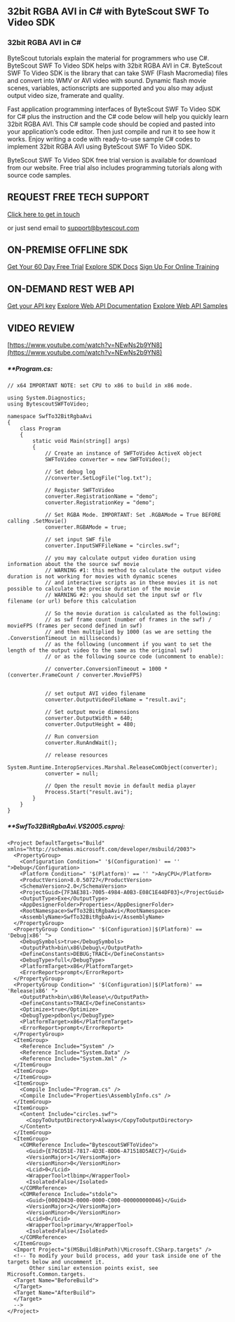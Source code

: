## 32bit RGBA AVI in C# with ByteScout SWF To Video SDK

### 32bit RGBA AVI in C#

ByteScout tutorials explain the material for programmers who use C#. ByteScout SWF To Video SDK helps with 32bit RGBA AVI in C#. ByteScout SWF To Video SDK is the library that can take SWF (Flash Macromedia) files and convert into WMV or AVI video with sound. Dynamic flash movie scenes, variables, actionscripts are supported and you also may adjust output video size, framerate and quality.

Fast application programming interfaces of ByteScout SWF To Video SDK for C# plus the instruction and the C# code below will help you quickly learn 32bit RGBA AVI. This C# sample code should be copied and pasted into your application’s code editor. Then just compile and run it to see how it works. Enjoy writing a code with ready-to-use sample C# codes to implement 32bit RGBA AVI using ByteScout SWF To Video SDK.

ByteScout SWF To Video SDK free trial version is available for download from our website. Free trial also includes programming tutorials along with source code samples.

## REQUEST FREE TECH SUPPORT

[Click here to get in touch](https://bytescout.zendesk.com/hc/en-us/requests/new?subject=ByteScout%20SWF%20To%20Video%20SDK%20Question)

or just send email to [support@bytescout.com](mailto:support@bytescout.com?subject=ByteScout%20SWF%20To%20Video%20SDK%20Question) 

## ON-PREMISE OFFLINE SDK 

[Get Your 60 Day Free Trial](https://bytescout.com/download/web-installer?utm_source=github-readme)
[Explore SDK Docs](https://bytescout.com/documentation/index.html?utm_source=github-readme)
[Sign Up For Online Training](https://academy.bytescout.com/)


## ON-DEMAND REST WEB API

[Get your API key](https://pdf.co/documentation/api?utm_source=github-readme)
[Explore Web API Documentation](https://pdf.co/documentation/api?utm_source=github-readme)
[Explore Web API Samples](https://github.com/bytescout/ByteScout-SDK-SourceCode/tree/master/PDF.co%20Web%20API)

## VIDEO REVIEW

[https://www.youtube.com/watch?v=NEwNs2b9YN8](https://www.youtube.com/watch?v=NEwNs2b9YN8)




<!-- code block begin -->

##### ****Program.cs:**
    
```
// x64 IMPORTANT NOTE: set CPU to x86 to build in x86 mode. 

using System.Diagnostics;
using BytescoutSWFToVideo;

namespace SwfTo32BitRgbaAvi
{
	class Program
	{
		static void Main(string[] args)
		{
			// Create an instance of SWFToVideo ActiveX object
			SWFToVideo converter = new SWFToVideo();

			// Set debug log
			//converter.SetLogFile("log.txt");

			// Register SWFToVideo
			converter.RegistrationName = "demo";
			converter.RegistrationKey = "demo";

			// Set RGBA Mode. IMPORTANT: Set .RGBAMode = True BEFORE calling .SetMovie()
			converter.RGBAMode = true;

			// set input SWF file
			converter.InputSWFFileName = "circles.swf";

			// you may calculate output video duration using information about the the source swf movie
			// WARNING #1: this method to calculate the output video duration is not working for movies with dynamic scenes 
			// and interactive scripts as in these movies it is not possible to calculate the precise duration of the movie 
			// WARNING #2: you should set the input swf or flv filename (or url) before this calculation

			// So the movie duration is calculated as the following:
			// as swf frame count (number of frames in the swf) / movieFPS (frames per second defined in swf)
			// and then multiplied by 1000 (as we are setting the .ConverstionTimeout in milliseconds)
			// as the following (uncomment if you want to set the length of the output video to the same as the original swf)
			// or as the following source code (uncomment to enable):

			// converter.ConversionTimeout = 1000 * (converter.FrameCount / converter.MovieFPS)


	        // set output AVI video filename
        	converter.OutputVideoFileName = "result.avi";
			
			// Set output movie dimensions
			converter.OutputWidth = 640;
			converter.OutputHeight = 480;

			// Run conversion
			converter.RunAndWait();

			// release resources
			System.Runtime.InteropServices.Marshal.ReleaseComObject(converter);
			converter = null;

			// Open the result movie in default media player
			Process.Start("result.avi");
		}
	}
}

```

<!-- code block end -->    

<!-- code block begin -->

##### ****SwfTo32BitRgbaAvi.VS2005.csproj:**
    
```
<Project DefaultTargets="Build" xmlns="http://schemas.microsoft.com/developer/msbuild/2003">
  <PropertyGroup>
    <Configuration Condition=" '$(Configuration)' == '' ">Debug</Configuration>
    <Platform Condition=" '$(Platform)' == '' ">AnyCPU</Platform>
    <ProductVersion>8.0.50727</ProductVersion>
    <SchemaVersion>2.0</SchemaVersion>
    <ProjectGuid>{7F3AE381-7005-4984-A0B3-E08C1E44DF03}</ProjectGuid>
    <OutputType>Exe</OutputType>
    <AppDesignerFolder>Properties</AppDesignerFolder>
    <RootNamespace>SwfTo32BitRgbaAvi</RootNamespace>
    <AssemblyName>SwfTo32BitRgbaAvi</AssemblyName>
  </PropertyGroup>
  <PropertyGroup Condition=" '$(Configuration)|$(Platform)' == 'Debug|x86' ">
    <DebugSymbols>true</DebugSymbols>
    <OutputPath>bin\x86\Debug\</OutputPath>
    <DefineConstants>DEBUG;TRACE</DefineConstants>
    <DebugType>full</DebugType>
    <PlatformTarget>x86</PlatformTarget>
    <ErrorReport>prompt</ErrorReport>
  </PropertyGroup>
  <PropertyGroup Condition=" '$(Configuration)|$(Platform)' == 'Release|x86' ">
    <OutputPath>bin\x86\Release\</OutputPath>
    <DefineConstants>TRACE</DefineConstants>
    <Optimize>true</Optimize>
    <DebugType>pdbonly</DebugType>
    <PlatformTarget>x86</PlatformTarget>
    <ErrorReport>prompt</ErrorReport>
  </PropertyGroup>
  <ItemGroup>
    <Reference Include="System" />
    <Reference Include="System.Data" />
    <Reference Include="System.Xml" />
  </ItemGroup>
  <ItemGroup>
  </ItemGroup>
  <ItemGroup>
    <Compile Include="Program.cs" />
    <Compile Include="Properties\AssemblyInfo.cs" />
  </ItemGroup>
  <ItemGroup>
    <Content Include="circles.swf">
      <CopyToOutputDirectory>Always</CopyToOutputDirectory>
    </Content>
  </ItemGroup>
  <ItemGroup>
    <COMReference Include="BytescoutSWFToVideo">
      <Guid>{E76CD51E-7817-4D3E-8DD6-A71518D5AEC7}</Guid>
      <VersionMajor>1</VersionMajor>
      <VersionMinor>0</VersionMinor>
      <Lcid>0</Lcid>
      <WrapperTool>tlbimp</WrapperTool>
      <Isolated>False</Isolated>
    </COMReference>
    <COMReference Include="stdole">
      <Guid>{00020430-0000-0000-C000-000000000046}</Guid>
      <VersionMajor>2</VersionMajor>
      <VersionMinor>0</VersionMinor>
      <Lcid>0</Lcid>
      <WrapperTool>primary</WrapperTool>
      <Isolated>False</Isolated>
    </COMReference>
  </ItemGroup>
  <Import Project="$(MSBuildBinPath)\Microsoft.CSharp.targets" />
  <!-- To modify your build process, add your task inside one of the targets below and uncomment it. 
       Other similar extension points exist, see Microsoft.Common.targets.
  <Target Name="BeforeBuild">
  </Target>
  <Target Name="AfterBuild">
  </Target>
  -->
</Project>
```

<!-- code block end -->